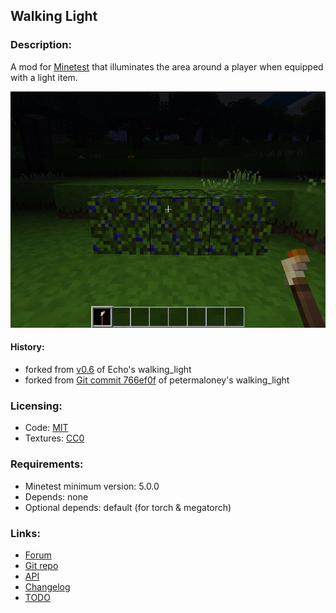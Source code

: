 ## Walking Light

### Description:

A mod for [Minetest][] that illuminates the area around a player when equipped with a light item.

![screenshot](screenshot.png)

#### History:

- forked from [v0.6][forum] of Echo's walking_light
- forked from [Git commit 766ef0f](https://github.com/petermaloney/walking_light/tree/766ef0f) of petermaloney's walking_light

### Licensing:

- Code: [MIT](LICENSE.txt)
- Textures: [CC0](https://creativecommons.org/publicdomain/zero/1.0/legalcode)

### Requirements:

- Minetest minimum version: 5.0.0
- Depends: none
- Optional depends: default (for torch & megatorch)

### Links:

- [Forum][forum]
- [Git repo](https://github.com/AntumMT/mod-walking_light)
- [API](https://antummt.github.io/mod-walking_light/docs/api.html)
- [Changelog](changelog.txt)
- [TODO](TODO.txt)


[Minetest]: http://minetest.net/
[forum]: https://forum.minetest.net/viewtopic.php?t=2621
